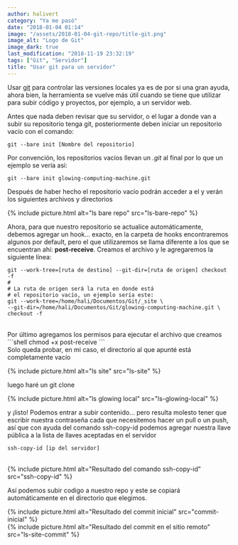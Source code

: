 ```yaml
---
author: halivert
category: "Ya me pasó"
date: "2018-01-04 01:14"
image: "/assets/2018-01-04-git-repo/title-git.png"
image_alt: "Logo de Git"
image_dark: true
last_modification: "2018-11-19 23:32:19"
tags: ["Git", "Servidor"]
title: "Usar git para un servidor"
---
```


Usar [git][1] para controlar las versiones locales ya es de por si una gran
ayuda, ahora bien, la herramienta se vuelve más útil cuando se tiene que
utilizar para subir código y proyectos, por ejemplo, a un servidor web.

<!-- Seguir leyendo -->

Antes que nada deben revisar que su servidor, o el lugar a donde van a subir su
repositorio tenga git, posteriormente deben iniciar un repositorio vacío con el
comando:

```shell
git --bare init [Nombre del repositorio]
```

Por convención, los repositorios vacíos llevan un _.git_ al final por lo que un
ejemplo se
vería así:

```shell
git --bare init glowing-computing-machine.git
```

Después de haber hecho el repositorio vacío podrán acceder a el y verán los
siguientes archivos y directorios

{%
  include picture.html
    alt="ls bare repo"
    src="ls-bare-repo"
%}

Ahora, para que nuestro repositorio se actualice automáticamente, debemos
agregar un hook... exacto, en la carpeta de hooks encontraremos algunos por
default, pero el que utilizaremos se llama diferente a los que se encuentran
ahí: **post-receive**.
Creamos el archivo y le agregaremos la siguiente línea:

```shell
git --work-tree=[ruta de destino] --git-dir=[ruta de origen] checkout -f
#
# La ruta de origen será la ruta en donde está
# el repositorio vacío, un ejemplo sería este:
git --work-tree=/home/hali/Documentos/Git/_site \
--git-dir=/home/hali/Documentos/Git/glowing-computing-machine.git \
checkout -f
```

<br>
Por último agregamos los permisos para ejecutar el archivo que creamos
```shell
chmod +x post-receive
```
<br>
Solo queda probar, en mi caso, el directorio al que apunté está completamente
vacío

{%
  include picture.html
    alt="ls site"
    src="ls-site"
%}

luego haré un git clone

{%
  include picture.html
    alt="ls glowing local"
    src="ls-glowing-local"
%}

y ¡listo! Podemos entrar a subir contenido... pero resulta molesto tener que
escribir nuestra contraseña cada que necesitemos hacer un pull o un push, así
que con ayuda del comando ssh-copy-id podemos agregar nuestra llave pública a la
lista de llaves aceptadas en el servidor

```shell
ssh-copy-id [ip del servidor]
```

<br>
{%
  include picture.html
    alt="Resultado del comando ssh-copy-id"
    src="ssh-copy-id"
%}

Así podemos subir codigo a nuestro repo y este se copiará automáticamente en el
directorio que elegimos.

{%
  include picture.html
    alt="Resultado del commit inicial"
    src="commit-inicial"
%}
<br>
{%
  include picture.html
    alt="Resultado del commit en el sitio remoto"
    src="ls-site-commit"
%}

[1]: https://git-scm.com
